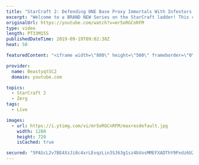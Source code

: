 ```yaml
---
title: "StarCraft 2: Defending ONE Base Proxy Immortals With Infestors..?"
excerpt: "Welcome to a BRAND NEW Series on the StarCraft ladder! This challenege is called \"Infestors to GM,\" where I play Mass Infestors and try to get to Grandmaster! I am allowing myself to make Queens as well, but other than that, the gameplan is INFESTORS!!!  What happens when you get into a long game against"
originalUrl: https://youtube.com/watch?v=mr5oRGCnRFM
type: video
length: PT33M15S
publishedDateTime: 2019-09-19T09:02:38Z
heat: 50

featuredContent: "<iframe width=\"800\" height=\"500\" frameborder=\"0\" src=\"https://www.youtube.com/embed/mr5oRGCnRFM\" allow=\"accelerometer; autoplay; encrypted-media; gyroscope; picture-in-picture\" allowfullscreen></iframe>"

provider:
  name: BeastyqtSC2
  domain: youtube.com

topics:
  - StarCraft 2
  - Zerg
tags:
  - Live

images:
  - url: https://i.ytimg.com/vi/mr5oRGCnRFM/maxresdefault.jpg
    width: 1280
    height: 720
    isCached: true

secured: "5PAScL2v7BE4XzJi8c4xrLEvqzLin3SJ63g1sz4bVosMMEFXADThY9Pxdz6UZ0IxaI4VfokhafAG5QJi+3uHZrsVx0THQpBzUzRtRPAg7KMUa+X7FRESALSd2ermIFkDB6q1d2xpEWiU9i7PZ7JiuFmb7MFWBBSIcJTufN44zcUAFfPvajf6sjhKSgJg4vhC3ujgDrunatQmAq3+0gSINMgLvXsEi7zGodv4TGodfp0aPO0dwdhcRnjsVkDmznT54Dbqau/CaDQTI83NVUKjnekcg5lhNioRM1XDMBIOLppDbvGMSZPi1M4MinORYnVHVxqi0Lzj0rXHi14sh6QXaXeP1LiZgfOHQdG3brNXcZKcvVzEEwYVem76spPA6KSz8Naoqr32qkzd4WeiK/z3Isi3Xet3g7puSGM+DW2aYcM=;8oa1tw6jJPdAjFk1emSEtw=="
---
```


